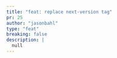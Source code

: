 ```yaml
---
title: "feat: replace next-version tag"
pr: 25
author: "jasonbahl"
type: "feat"
breaking: false
description: |
  null
---
```

